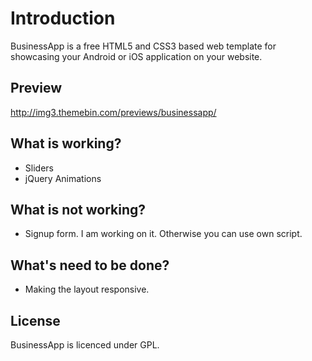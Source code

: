 # Introduction
BusinessApp is a free HTML5 and CSS3 based web template for showcasing your Android or iOS application on your website.

## Preview
http://img3.themebin.com/previews/businessapp/

## What is working?

- Sliders
- jQuery Animations

## What is not working?

- Signup form. I am working on it. Otherwise you can use own script.

## What's need to be done?

- Making the layout responsive.

## License
BusinessApp is licenced under GPL.
